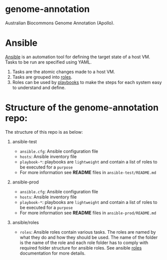 # genome-annotation
Australian Biocommons Genome Annotation (Apollo).  

# Ansible

[Ansible](https://www.ansible.com/) is an automation tool for defining the target state of a host VM. Tasks to be run are specified using YAML.
1. Tasks are the atomic changes made to a host VM. 
2. Tasks are grouped into [roles](https://docs.ansible.com/ansible/latest/user_guide/playbooks_reuse_roles.html).
3. Roles can be used by [playbooks](https://docs.ansible.com/ansible/latest/user_guide/playbooks.html) to make the steps for each system easy to understand and define.

# Structure of the genome-annotation repo:
The structure of this repo is as below: 

1. ansible-test
   
   - `ansible.cfg`: Ansible configuration file
   - `hosts`: Ansible inventory file
   - `playbook-*`: playbooks are `lightweight` and contain a list of roles to be executed for a `purpose`
   - For more information see **README** files in `ansible-test/README.md`

2. ansible-prod
   
   - `ansible.cfg`: Ansible configuration file
   - `hosts`: Ansible inventory file
   - `playbook-*`: playbooks are `lightweight` and contain a list of roles to be executed for a `purpose`
   - For more information see **README** files in `ansible-prod/README.md` 

3. ansible/roles

   - `roles`: Ansible roles contain various tasks. The roles are named by what they do and how they should be used. The name of the folder is the name of the role and each role folder has to comply with required folder structure for ansible roles. See ansible [roles](https://docs.ansible.com/ansible/latest/user_guide/playbooks_reuse_roles.html) documentation for more details. 

   
